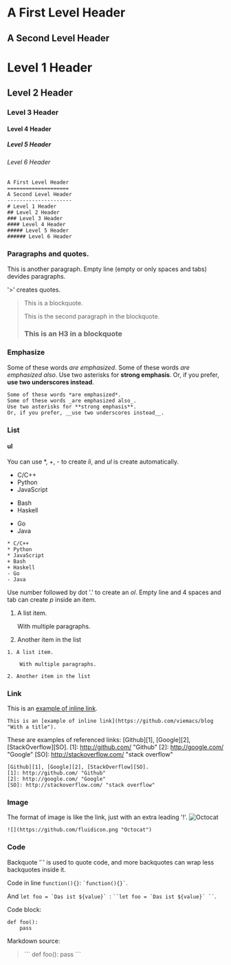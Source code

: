 A First Level Header
====================
A Second Level Header
---------------------
# Level 1 Header
## Level 2 Header
### Level 3 Header
#### Level 4 Header
##### Level 5 Header
###### Level 6 Header

```
A First Level Header
====================
A Second Level Header
---------------------
# Level 1 Header
## Level 2 Header
### Level 3 Header
#### Level 4 Header
##### Level 5 Header
###### Level 6 Header
```

### Paragraphs and quotes.

This is another paragraph. Empty line (empty or only spaces and tabs) devides paragraphs.

'>' creates quotes.

> This is a blockquote.
> 
> This is the second paragraph in the blockquote.
>
> ### This is an H3 in a blockquote

### Emphasize

Some of these words *are emphasized*.
Some of these words _are emphasized also_.
Use two asterisks for **strong emphasis**.
Or, if you prefer, __use two underscores instead__.

```
Some of these words *are emphasized*.
Some of these words _are emphasized also_.
Use two asterisks for **strong emphasis**.
Or, if you prefer, __use two underscores instead__.
```

### List

#### ul
You can use *, +, - to create *li*, and *ul* is create automatically.

* C/C++
* Python
* JavaScript
+ Bash
+ Haskell
- Go
- Java

```
* C/C++
* Python
* JavaScript
+ Bash
+ Haskell
- Go
- Java
```

Use number followed by dot '.' to create an *ol*.
Empty line and 4 spaces and tab can create *p* inside an item.

1. A list item.

    With multiple paragraphs.

2. Another item in the list

```
1. A list item.

    With multiple paragraphs.

2. Another item in the list
```

### Link

This is an [example of inline link](https://github.com/viemacs/blog "With a title").
```
This is an [example of inline link](https://github.com/viemacs/blog "With a title").
```

These are examples of referenced links:
[Github][1], [Google][2], [StackOverflow][SO].
[1]: http://github.com/ "Github"
[2]: http://google.com/ "Google"
[SO]: http://stackoverflow.com/ "stack overflow"

```
[Github][1], [Google][2], [StackOverflow][SO].
[1]: http://github.com/ "Github"
[2]: http://google.com/ "Google"
[SO]: http://stackoverflow.com/ "stack overflow"
```

### Image
The format of image is like the link, just with an extra leading '!'.
![](https://github.com/fluidicon.png "Octocat")
```
![](https://github.com/fluidicon.png "Octocat")
```

### Code
Backquote '`' is used to quote code, and more backquotes can wrap less backquotes inside it.

Code in line `function(){}`: `` `function(){}` ``.

And ``let foo = `Das ist ${value}` ``: ``` ``let foo = `Das ist ${value}` `` ```.

Code block:
```
def foo():
    pass
```
Markdown source:
>\`\`\`
>def foo():
>    pass
>\`\`\`
